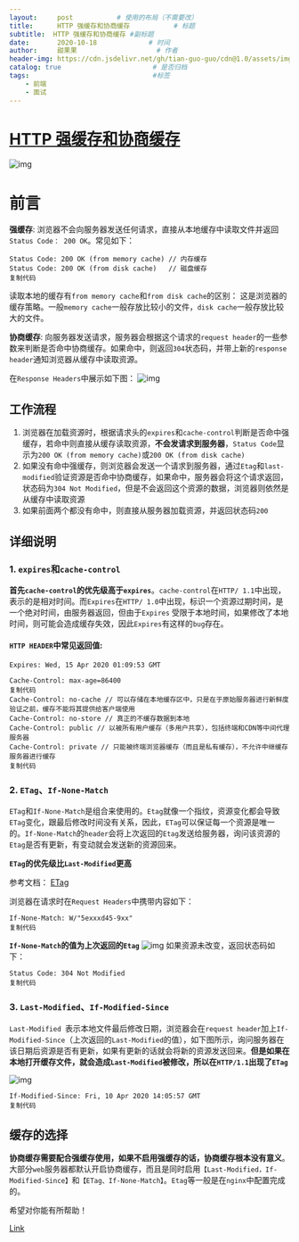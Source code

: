 ```yaml
---
layout:     post           # 使用的布局（不需要改）
title:      HTTP 强缓存和协商缓存           # 标题 
subtitle:  HTTP 强缓存和协商缓存 #副标题
date:       2020-10-18             # 时间
author:     甜果果                    # 作者
header-img: https://cdn.jsdelivr.net/gh/tian-guo-guo/cdn@1.0/assets/img/home-bg-art.jpg    #背景图片
catalog: true                       # 是否归档
tags:                               #标签
    - 前端
    - 面试
---
```


# [HTTP 强缓存和协商缓存](https://segmentfault.com/a/1190000011381906)

![img](https://user-gold-cdn.xitu.io/2020/4/15/1717c60dc551869a?imageView2/0/w/1280/h/960/format/webp/ignore-error/1)

# 前言

**强缓存**: 浏览器不会向服务器发送任何请求，直接从本地缓存中读取文件并返回 `Status Code： 200 OK`。常见如下：

```
Status Code: 200 OK (from memory cache) // 内存缓存
Status Code: 200 OK (from disk cache)   // 磁盘缓存
复制代码
```

读取本地的缓存有`from memory cache`和`from disk cache`的区别： 这是浏览器的缓存策略。一般`memory cache`一般存放比较小的文件，`disk cache`一般存放比较大的文件。

**协商缓存**: 向服务器发送请求，服务器会根据这个请求的`request header`的一些参数来判断是否命中协商缓存。如果命中，则返回`304`状态码，并带上新的`response header`通知浏览器从缓存中读取资源。

在`Response Headers`中展示如下图： ![img](https://user-gold-cdn.xitu.io/2020/4/15/1717c55cd0b2e84d?imageView2/0/w/1280/h/960/format/webp/ignore-error/1)

## 工作流程

1.  浏览器在加载资源时，根据请求头的`expires`和`cache-control`判断是否命中强缓存，若命中则直接从缓存读取资源，**不会发请求到服务器**，`Status Code`显示为`200 OK (from memory cache)`或`200 OK (from disk cache)`
2.  如果没有命中强缓存，则浏览器会发送一个请求到服务器，通过`Etag`和`last-modified`验证资源是否命中协商缓存，如果命中，服务器会将这个请求返回，状态码为`304 Not Modified`，但是不会返回这个资源的数据，浏览器则依然是从缓存中读取资源
3.  如果前面两个都没有命中，则直接从服务器加载资源，并返回状态码`200`

## 详细说明

### 1. `expires`和`cache-control`

 **首先`cache-control`的优先级高于`expires`**。`cache-control`在`HTTP/ 1.1`中出现，表示的是相对时间。而`Expires`在`HTTP/ 1.0`中出现，标识一个资源过期时间，是一个绝对时间，由服务器返回，但由于`Expires` 受限于本地时间，如果修改了本地时间，则可能会造成缓存失效，因此`Expires`有这样的`bug`存在。

#### `HTTP HEADER`中常见返回值:

```
Expires: Wed, 15 Apr 2020 01:09:53 GMT

Cache-Control: max-age=86400
复制代码
Cache-Control: no-cache // 可以存储在本地缓存区中，只是在于原始服务器进行新鲜度验证之前，缓存不能将其提供给客户端使用
Cache-Control: no-store // 真正的不缓存数据到本地
Cache-Control: public // 以被所有用户缓存（多用户共享），包括终端和CDN等中间代理服务器
Cache-Control: private // 只能被终端浏览器缓存（而且是私有缓存），不允许中继缓存服务器进行缓存
复制代码
```

### 2. `ETag`、`If-None-Match`

`ETag`和`If-None-Match`是组合来使用的。`Etag`就像一个指纹，资源变化都会导致`ETag`变化，跟最后修改时间没有关系，因此，`ETag`可以保证每一个资源是唯一的。`If-None-Match`的`header`会将上次返回的`Etag`发送给服务器，询问该资源的`Etag`是否有更新，有变动就会发送新的资源回来。

**`ETag`的优先级比`Last-Modified`更高**

参考文档： [ETag](https://developer.mozilla.org/zh-CN/docs/Web/HTTP/Headers/ETag)

浏览器在请求时在`Request Headers`中携带内容如下：

```
If-None-Match: W/"5exxxd45-9xx"
复制代码
```

**`If-None-Match`的值为上次返回的`Etag`** ![img](https://user-gold-cdn.xitu.io/2020/4/15/1717c51f4c719ccd?imageView2/0/w/1280/h/960/format/webp/ignore-error/1) 如果资源未改变，返回状态码如下：

```
Status Code: 304 Not Modified
复制代码
```

### 3. `Last-Modified`、`If-Modified-Since`

`Last-Modified `表示本地文件最后修改日期，浏览器会在`request header`加上`If-Modified-Since`（上次返回的`Last-Modified`的值），如下图所示，询问服务器在该日期后资源是否有更新，如果有更新的话就会将新的资源发送回来。**但是如果在本地打开缓存文件，就会造成`Last-Modified`被修改，所以在`HTTP/1.1`出现了`ETag`**

![img](https://user-gold-cdn.xitu.io/2020/4/15/1717c54ff200052e?imageView2/0/w/1280/h/960/format/webp/ignore-error/1)

```
If-Modified-Since: Fri, 10 Apr 2020 14:05:57 GMT
复制代码
```

## 缓存的选择

**协商缓存需要配合强缓存使用，如果不启用强缓存的话，协商缓存根本没有意义**。 大部分`web`服务器都默认开启协商缓存，而且是同时启用`【Last-Modified，If-Modified-Since】`和`【ETag、If-None-Match】`。`Etag`等一般是在`nginx`中配置完成的。

希望对你能有所帮助！




[Link](https://juejin.im/post/6844904127760171015)

